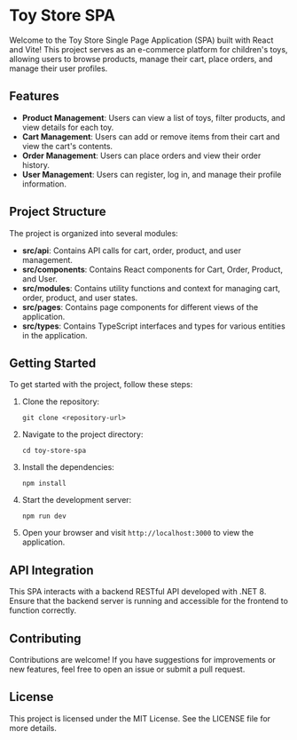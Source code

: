 # Toy Store SPA

Welcome to the Toy Store Single Page Application (SPA) built with React and Vite! This project serves as an e-commerce platform for children's toys, allowing users to browse products, manage their cart, place orders, and manage their user profiles.

## Features

- **Product Management**: Users can view a list of toys, filter products, and view details for each toy.
- **Cart Management**: Users can add or remove items from their cart and view the cart's contents.
- **Order Management**: Users can place orders and view their order history.
- **User Management**: Users can register, log in, and manage their profile information.

## Project Structure

The project is organized into several modules:

- **src/api**: Contains API calls for cart, order, product, and user management.
- **src/components**: Contains React components for Cart, Order, Product, and User.
- **src/modules**: Contains utility functions and context for managing cart, order, product, and user states.
- **src/pages**: Contains page components for different views of the application.
- **src/types**: Contains TypeScript interfaces and types for various entities in the application.

## Getting Started

To get started with the project, follow these steps:

1. Clone the repository:
   ```
   git clone <repository-url>
   ```

2. Navigate to the project directory:
   ```
   cd toy-store-spa
   ```

3. Install the dependencies:
   ```
   npm install
   ```

4. Start the development server:
   ```
   npm run dev
   ```

5. Open your browser and visit `http://localhost:3000` to view the application.

## API Integration

This SPA interacts with a backend RESTful API developed with .NET 8. Ensure that the backend server is running and accessible for the frontend to function correctly.

## Contributing

Contributions are welcome! If you have suggestions for improvements or new features, feel free to open an issue or submit a pull request.

## License

This project is licensed under the MIT License. See the LICENSE file for more details.